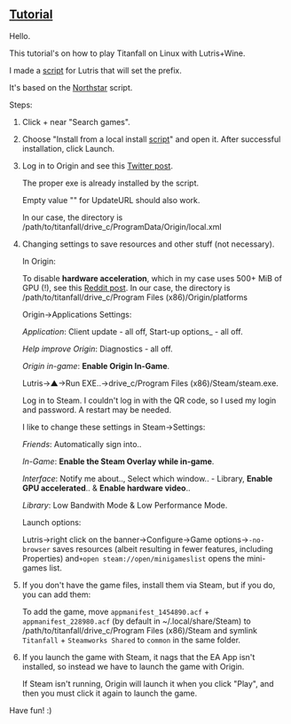 ## [Tutorial](https://www.reddit.com/r/titanfall/comments/zxvhbu/i_made_lutris_install_scripts_linux_for_titanfall)
Hello.

This tutorial's on how to play Titanfall on Linux with Lutris+Wine.

I made a [script](https://github.com/begin-theadventure/lutris-scripts/releases/tag/Titanfall) for Lutris that will set the prefix.

It's based on the [Northstar](https://github.com/begin-theadventure/lutris-scripts/tree/main/lutris-scripts/Titanfall) script.

Steps:

1. Click + near "Search games".

2. Choose "Install from a local install [script](https://github.com/begin-theadventure/lutris-scripts/releases/download/Titanfall/titanfall-steam-origin.json)" and open it. After successful installation, click Launch.

3. Log in to Origin and see this [Twitter post](https://twitter.com/p0358/status/1635796691902160896).

    The proper exe is already installed by the script.

    Empty value "" for UpdateURL should also work.

    In our case, the directory is /path/to/titanfall/drive_c/ProgramData/Origin/local.xml

4. Changing settings to save resources and other stuff (not necessary).

    In Origin:

    To disable **hardware acceleration**, which in my case uses 500+ MiB of GPU (!), see this [Reddit post](https://www.reddit.com/r/origin/comments/q8o9gv/disable_origin_client_hardware_acceleration). In our case, the directory is /path/to/titanfall/drive_c/Program Files (x86)/Origin/platforms

    Origin->Applications Settings:

    _Application_: Client update - all off, Start-up options_ - all off.

    _Help improve Origin_: Diagnostics - all off.

    _Origin in-game_: **Enable Origin In-Game**.

    Lutris->▲->Run EXE..->drive_c/Program Files (x86)/Steam/steam.exe.

    Log in to Steam. I couldn't log in with the QR code, so I used my login and password. A restart may be needed.

    I like to change these settings in Steam->Settings:

    _Friends_: Automatically sign into..

    _In-Game_: **Enable the Steam Overlay while in-game**.

    _Interface_: Notify me about.., Select which window.. - Library, **Enable GPU accelerated**.. & **Enable hardware video**..

    _Library_: Low Bandwith Mode & Low Performance Mode.

    Launch options:

    Lutris->right click on the banner->Configure->Game options->`-no-browser` saves resources (albeit resulting in fewer features, including Properties) and`+open steam://open/minigameslist` opens the mini-games list.

5. If you don't have the game files, install them via Steam, but if you do, you can add them:

    To add the game, move `appmanifest_1454890.acf` + `appmanifest_228980.acf` (by default in ~/.local/share/Steam) to /path/to/titanfall/drive_c/Program Files (x86)/Steam and symlink `Titanfall` + `Steamworks Shared` to `common` in the same folder.

6. If you launch the game with Steam, it nags that the EA App isn't installed, so instead we have to launch the game with Origin.

    If Steam isn't running, Origin will launch it when you click "Play", and then you must click it again to launch the game.

Have fun! :)
